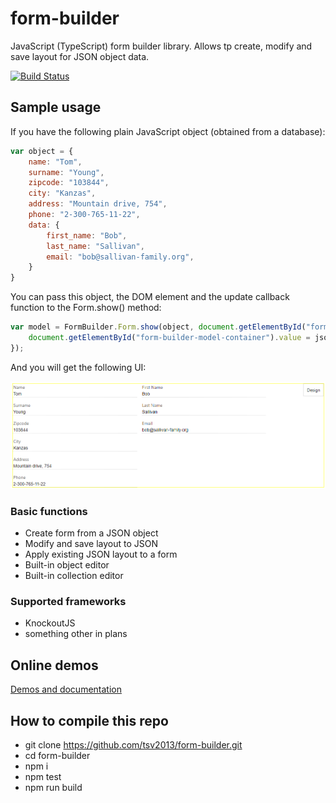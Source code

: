 # form-builder
JavaScript (TypeScript) form builder library. Allows tp create, modify and save layout for JSON object data.

[![Build Status](https://travis-ci.org/tsv2013/form-builder.svg?branch=master)](https://travis-ci.org/tsv2013/form-builder)

## Sample usage
If you have the following plain JavaScript object (obtained from a database):

```javascript
var object = {
    name: "Tom",
    surname: "Young",
    zipcode: "103844",
    city: "Kanzas",
    address: "Mountain drive, 754",
    phone: "2-300-765-11-22",
    data: {
        first_name: "Bob",
        last_name: "Sallivan",
        email: "bob@sallivan-family.org",
    }
}
```

You can pass this object, the DOM element and the update callback function to the Form.show() method:

```javascript
var model = FormBuilder.Form.show(object, document.getElementById("form-builder-container"), function(object, json) {
    document.getElementById("form-builder-model-container").value = json;
});
```

And you will get the following UI:

![FormBuilder Form](/form.png)

### Basic functions
- Create form from a JSON object
- Modify and save layout to JSON
- Apply existing JSON layout to a form
- Built-in object editor
- Built-in collection editor

### Supported frameworks
- KnockoutJS
- something other in plans

## Online demos
[Demos and documentation](https://tsv2013.github.io/form-builder/)

## How to compile this repo
 - git clone https://github.com/tsv2013/form-builder.git
 - cd form-builder
 - npm i
 - npm test
 - npm run build
